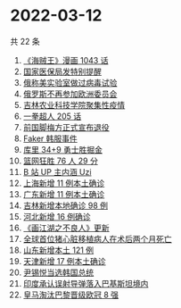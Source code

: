 # 2022-03-12

共 22 条

<!-- BEGIN -->
<!-- 最后更新时间 Sat Mar 12 2022 13:12:16 GMT+0800 (China Standard Time) -->

1. [《海贼王》漫画 1043 话](https://www.zhihu.com/search?q=海贼王)
1. [国家医保局发特别提醒](https://www.zhihu.com/search?q=医保停用诈骗短信)
1. [俄称美实验室做过病毒试验](https://www.zhihu.com/search?q=蝙蝠新冠病毒样本试验)
1. [俄罗斯不再参加欧洲委员会](https://www.zhihu.com/search?q=欧洲委员会)
1. [吉林农业科技学院聚集性疫情](https://www.zhihu.com/search?q=吉林农业科技学院疫情)
1. [一拳超人 205 话](https://www.zhihu.com/search?q=一拳超人)
1. [前国脚梅方正式宣布退役](https://www.zhihu.com/search?q=梅方退役)
1. [Faker 韩服事件](https://www.zhihu.com/search?q=faker)
1. [库里 34+9 勇士胜掘金](https://www.zhihu.com/search?q=勇士)
1. [篮网狂胜 76 人 29 分](https://www.zhihu.com/search?q=篮网)
1. [B 站 UP 主内涵 Uzi](https://www.zhihu.com/search?q=uzi)
1. [上海新增 11 例本土确诊](https://www.zhihu.com/search?q=上海疫情)
1. [广东新增 11 例本土确诊](https://www.zhihu.com/search?q=广东疫情)
1. [吉林新增本地确诊 98 例](https://www.zhihu.com/search?q=吉林疫情)
1. [河北新增 16 例确诊](https://www.zhihu.com/search?q=河北疫情)
1. [《画江湖之不良人》更新](https://www.zhihu.com/search?q=画江湖之不良人)
1. [全球首位猪心脏移植病人在术后两个月死亡](https://www.zhihu.com/search?q=猪心脏移植)
1. [山东新增本土 121 例](https://www.zhihu.com/search?q=山东疫情)
1. [天津新增 17 例本土确诊](https://www.zhihu.com/search?q=天津疫情)
1. [尹锡悦当选韩国总统](https://www.zhihu.com/search?q=韩国总统)
1. [印度承认误射导弹落入巴基斯坦境内](https://www.zhihu.com/search?q=印度误射导弹)
1. [皇马淘汰巴黎晋级欧冠 8 强](https://www.zhihu.com/search?q=皇马)

<!-- END -->
